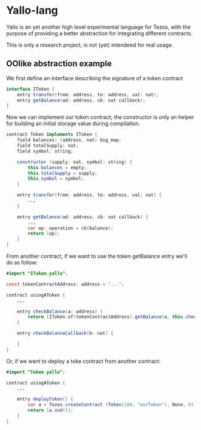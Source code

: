 # Yallo-lang
Yallo is an yet another high level experimental language for Tezos, with the purpose of 
providing a better abstraction for integrating different contracts.

This is only a research project, is not (yet) intendeed for real usage.


## OOlike abstraction example

We first define an interface describing the signature of a token contract

```java
interface IToken {
	entry transfer(from: address, to: address, val: nat);
	entry getBalance(ad: address, cb: nat callback);
}
```

Now we can implement our token contract; the constructor is only an helper for building an initial
storage value during compilation. 

```java
contract Token implements IToken {
	field balances: (address, nat) big_map;
	field totalSupply: nat;
	field symbol: string;

	constructor (supply: nat, symbol: string) {
		this.balances = empty;
		this.totalSupply = supply;
		this.symbol = symbol;
	}

	entry transfer(from: address, to: address, val: nat) {
		...
	}

	entry getBalance(ad: address, cb: nat callback) {
		...
		var op: operation = cb(balance);
		return [op];
	}
}
```

From another contract, if we want to use the token getBalance entry we'll do as follow:

```java
#import "IToken.yallo";

const tokenContractAddress: address = "...";

contract usingAToken {
	...

	entry checkBalance(a: address) {
		return [IToken.of(tokenContractAddress).getBalance(a, this.checkBalanceCallback)];
	}

	entry checkBalanceCallback(b: nat) {

	}
}
```

Or, if we want to deploy a toke contract from another contract:

```java
#import "Token.yallo";

contract usingAToken {
	...

	entry deployToken() {
		var a = Tezos.createContract (Token(100, "ourToken"), None, 0);
		return [a.snd()];
	}
}
```
